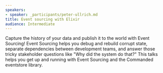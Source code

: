 ```yaml
---
speakers:
- speaker: _participants/peter-ullrich.md
title: Event sourcing with Elixir
audience: Intermediate
---
```

Capture the history of your data and publish it to the world with Event Sourcing! Event Sourcing helps you debug and rebuild corrupt state, separate dependencies between development teams, and answer those tricky stakeholder questions like "Why did the system do that?" This talks helps you get up and running with Event Sourcing and the Commanded eventstore library.
